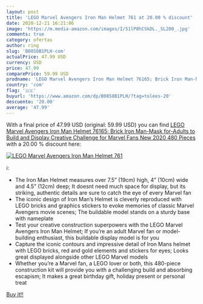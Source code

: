 ```yaml
---
layout: post
title: 'LEGO Marvel Avengers Iron Man Helmet 761 at 20.00 % discount'
date: 2020-12-21 16:21:06
image: 'https://m.media-amazon.com/images/I/51lP8hCSkDL._SL200_.jpg'
comments: true
category: ofertas
author: ring
slug: 'B0858B1PLH-com'
actualPrice: 47.99 USD
currency: USD
price: 47.99
comparePrice: 59.99 USD
prodname: 'LEGO Marvel Avengers Iron Man Helmet 76165; Brick Iron Man-Mask for-Adults to Build and Display  Creative Challenge for Marvel Fans  New 2020  480 Pieces '
country: 'com'
flag: '🇺🇸'
buyurl: 'https://www.amazon.com/dp/B0858B1PLH/?tag=tolees-20'
descuento: '20.00'
average: '47.99'
---
```


With a final price of 47.99 USD (original: 59.99 USD) you can find [LEGO Marvel Avengers Iron Man Helmet 76165; Brick Iron Man-Mask for-Adults to Build and Display  Creative Challenge for Marvel Fans  New 2020  480 Pieces ](https://www.amazon.com/dp/B0858B1PLH/?tag=tolees-20) with a  20.00 % discount here:

[![LEGO Marvel Avengers Iron Man Helmet 761](https://m.media-amazon.com/images/I/51lP8hCSkDL._SL200_.jpg)](https://www.amazon.com/dp/B0858B1PLH/?tag=tolees-20)

ℹ️:

- The Iron Man Helmet measures over 7.5” (19cm) high, 4” (10cm) wide and 4.5” (12cm) deep; It doesnt need much space for display, but its striking, authentic details are sure to catch the eye of every Marvel fan
- The iconic design of Iron Man’s Helmet is cleverly reproduced with LEGO bricks and graphics stickers to evoke memories of classic Marvel Avengers movie scenes; The buildable model stands on a sturdy base with nameplate
- Test your creative construction superpowers with the LEGO Marvel Avengers Iron Man Helmet; If you’re an adult Marvel fan or model-building enthusiast, this buildable display model is for you
- Capture the iconic contours and impressive detail of Iron Mans helmet with LEGO bricks, red and gold elements and stickers for eyes; Looks great displayed alongside other LEGO Marvel models
- Whether you’re a Marvel fan, a LEGO lover or both, this 480-piece construction kit will provide you with a challenging build and absorbing escapism; It makes a great birthday gift, holiday present or personal treat

[Buy it!!](https://www.amazon.com/dp/B0858B1PLH/?tag=tolees-20)
